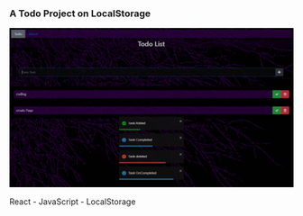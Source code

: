 ### A Todo Project on LocalStorage

![](public/image/README/Home.png)

React - JavaScript - LocalStorage
